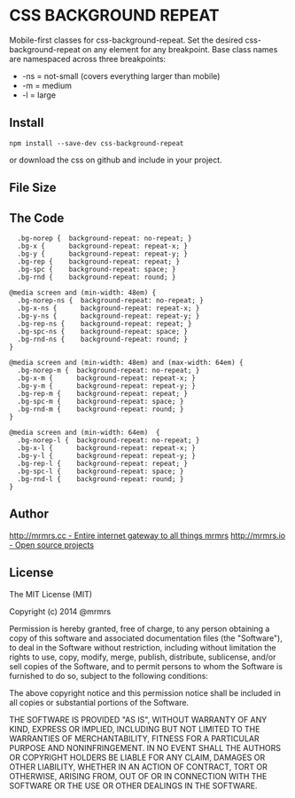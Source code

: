 # CSS BACKGROUND REPEAT

  Mobile-first classes for css-background-repeat.
  Set the desired css-background-repeat on any element for any breakpoint.
  Base class names are namespaced across three breakpoints:

*  -ns = not-small (covers everything larger than mobile)
*  -m  = medium
*  -l  = large

## Install
```
npm install --save-dev css-background-repeat
```
or download the css on github and include in your project.

## File Size


## The Code
```
  .bg-norep {  background-repeat: no-repeat; }
  .bg-x {      background-repeat: repeat-x; }
  .bg-y {      background-repeat: repeat-y; }
  .bg-rep {    background-repeat: repeat; }
  .bg-spc {    background-repeat: space; }
  .bg-rnd {    background-repeat: round; }

@media screen and (min-width: 48em) {
  .bg-norep-ns {  background-repeat: no-repeat; }
  .bg-x-ns {      background-repeat: repeat-x; }
  .bg-y-ns {      background-repeat: repeat-y; }
  .bg-rep-ns {    background-repeat: repeat; }
  .bg-spc-ns {    background-repeat: space; }
  .bg-rnd-ns {    background-repeat: round; }
}

@media screen and (min-width: 48em) and (max-width: 64em) {
  .bg-norep-m {  background-repeat: no-repeat; }
  .bg-x-m {      background-repeat: repeat-x; }
  .bg-y-m {      background-repeat: repeat-y; }
  .bg-rep-m {    background-repeat: repeat; }
  .bg-spc-m {    background-repeat: space; }
  .bg-rnd-m {    background-repeat: round; }
}

@media screen and (min-width: 64em)  {
  .bg-norep-l {  background-repeat: no-repeat; }
  .bg-x-l {      background-repeat: repeat-x; }
  .bg-y-l {      background-repeat: repeat-y; }
  .bg-rep-l {    background-repeat: repeat; }
  .bg-spc-l {    background-repeat: space; }
  .bg-rnd-l {    background-repeat: round; }
}

```

## Author

[http://mrmrs.cc - Entire internet gateway to all things mrmrs](http://mrmrs.cc)
[http://mrmrs.io - Open source projects](http://mrmrs.io)

## License

The MIT License (MIT)

Copyright (c) 2014 @mrmrs

Permission is hereby granted, free of charge, to any person obtaining a copy
of this software and associated documentation files (the "Software"), to deal
in the Software without restriction, including without limitation the rights
to use, copy, modify, merge, publish, distribute, sublicense, and/or sell
copies of the Software, and to permit persons to whom the Software is
furnished to do so, subject to the following conditions:

The above copyright notice and this permission notice shall be included in
all copies or substantial portions of the Software.

THE SOFTWARE IS PROVIDED "AS IS", WITHOUT WARRANTY OF ANY KIND, EXPRESS OR
IMPLIED, INCLUDING BUT NOT LIMITED TO THE WARRANTIES OF MERCHANTABILITY,
FITNESS FOR A PARTICULAR PURPOSE AND NONINFRINGEMENT. IN NO EVENT SHALL THE
AUTHORS OR COPYRIGHT HOLDERS BE LIABLE FOR ANY CLAIM, DAMAGES OR OTHER
LIABILITY, WHETHER IN AN ACTION OF CONTRACT, TORT OR OTHERWISE, ARISING FROM,
OUT OF OR IN CONNECTION WITH THE SOFTWARE OR THE USE OR OTHER DEALINGS IN
THE SOFTWARE.

